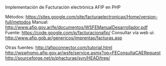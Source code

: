Implementación de Facturación electrónica AFIP en PHP

Métodos: https://sites.google.com/site/facturaelectronicax/Home/version-full/metodos
Manual: http://www.afip.gov.ar/fe/documentos/WSFEManualDesarrollador.pdf
Fuente: https://code.google.com/p/facturacionafip/
Consultar vía web ui: http://www.afip.gob.ar/genericos/imprentas/facturas.asp

Otras fuentes:
http://afipconnector.com/tutorial.html
http://wswhomo.afip.gov.ar/wsfe/service.asmx?op=FEConsultaCAERequest
http://sourceforge.net/p/phacturae/svn/HEAD/tree/
